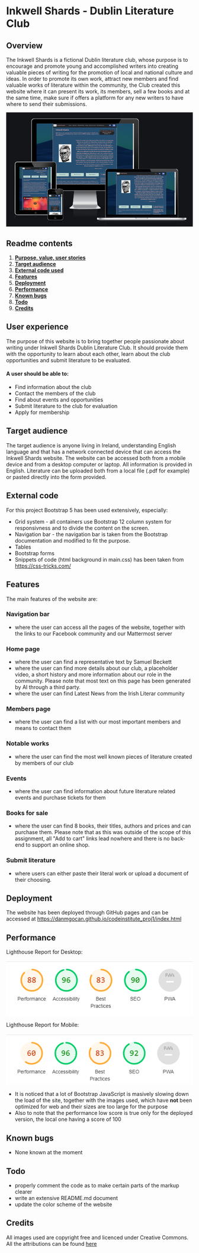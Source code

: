 # **Inkwell Shards - Dublin Literature Club**

## Overview
The Inkwell Shards is a fictional Dublin literature club, whose purpose is to encourage and promote young and accomplished writers into creating valuable pieces of writing for the promotion of local and national culture and ideas. 
In order to promote its own work, attract new members and find valuable works of literature within the community, the Club created this website where it can present its work, its members, sell a few books and at the same time, make sure if offers a platform for any new writers to have where to send their submissions.

![Responsivness screenshot](img/readme/responsivness.png)

## Readme contents
1. [**Purpose, value, user stories**](#user-experience)
1. [**Target audience**](#target-audience)
1. [**External code used**](#external-code)
1. [**Features**](#features)
1. [**Deployment**](#deployment)
1. [**Performance**](#performance)
1. [**Known bugs**](#known-bugs)
1. [**Todo**](#todo)
1. [**Credits**](#credit)


## **User experience**
The purpose of this website is to bring together people passionate about writing under Inkwell Shards Dublin Literature Club. It should provide them with the opportunity to learn about each other, learn about the club opportunities and submit literature to be evaluated. 

#### A user should be able to:
* Find information about the club
* Contact the members of the club
* Find about events and opportunities
* Submit literature to the club for evaluation
* Apply for membership

## **Target audience**
The target audience is anyone living in Ireland, understanding English language and that has a network connected device that can access the Inkwell Shards website. The website can be accessed both from a mobile device and from a desktop computer or laptop. All information is provided in English. Literature can be uploaded both from a local file (.pdf for example) or pasted directly into the form provided. 

## **External code**
For this project Bootstrap 5 has been used extensively, especially:
* Grid system - all containers use Bootstrap 12 column system for responsivness and to divide the content on the screen.
* Navigation bar - the navigation bar is taken from the Bootstrap documentation and modified to fit the purpose. 
* Tables
* Bootstrap forms
* Snippets of code (html background in main.css) has been taken from https://css-tricks.com/ 

## **Features**
The main features of the website are:
### Navigation bar
* where the user can access all the pages of the website, together with the links to our Facebook community and our Mattermost server

### Home page
* where the user can find a representative text by Samuel Beckett
* where the user can find more details about our club, a placeholder video, a short history and more information about our role in the community. Please note that most text on this page has been generated by AI through a third party.
* where the user can find Latest News from the Irish Literar community

### Members page
* where the user can find a list with our most important members and means to contact them

### Notable works
* where the user can find the most well known pieces of literature created by members of our club

### Events
* where the user can find information about future literature related events and purchase tickets for them

### Books for sale
* where the user can find 8 books, their titles, authors and prices and can purchase them. Please note that as this was outside of the scope of this assignment, all "Add to cart" links lead nowhere and there is no back-end to support an online shop.

### Submit literature
* where users can either paste their literal work or upload a document of their choosing. 

## **Deployment**
The website has been deployed through GitHub pages and can be accessed at https://danmgocan.github.io/codeinstitute_proj1/index.html

## **Performance**

Lighthouse Report for Desktop:

![Lighthouse Desktop](/img/readme/lighthouse_desktop.png)

Lighthouse Report for Mobile:

![Lighthouse Mobile](/img/readme/lighthouse_mobile.png)
* It is noticed that a lot of Bootstrap JavaScript is masively slowing down the load of the site, together with the images used, which have **not** been optimized for web and their sizes are too large for the purpose
* Also to note that the performance low score is true only for the deployed version, the local one having a score of 100

## **Known bugs**
* None known at the moment 

## **Todo**
* properly comment the code as to make certain parts of the markup clearer
* write an extensive README.md document
* update the color scheme of the website

## **Credits**
All images used are copyright free and licenced under Creative Commons. All the attributions can be found [here](/credits.md)